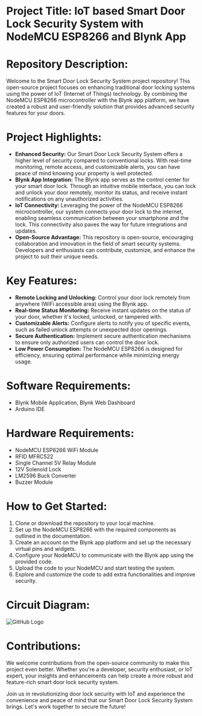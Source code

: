 # Project Title: IoT based Smart Door Lock Security System with NodeMCU ESP8266 and Blynk App

# Repository Description:
Welcome to the Smart Door Lock Security System project repository! This open-source project focuses on enhancing traditional door locking systems using the power of IoT (Internet of Things) technology. By combining the NodeMCU ESP8266 microcontroller with the Blynk app platform, we have created a robust and user-friendly solution that provides advanced security features for your doors.

# Project Highlights:
- **Enhanced Security:** Our Smart Door Lock Security System offers a higher level of security compared to conventional locks. With real-time monitoring, remote access, and customizable alerts, you can have peace of mind knowing your property is well protected.
- **Blynk App Integration:** The Blynk app serves as the control center for your smart door lock. Through an intuitive mobile interface, you can lock and unlock your door remotely, monitor its status, and receive instant notifications on any unauthorized activities.
-  **IoT Connectivity:** Leveraging the power of the NodeMCU ESP8266 microcontroller, our system connects your door lock to the internet, enabling seamless communication between your smartphone and the lock. This connectivity also paves the way for future integrations and updates.
-  **Open-Source Advantage:** This repository is open-source, encouraging collaboration and innovation in the field of smart security systems. Developers and enthusiasts can contribute, customize, and enhance the project to suit their unique needs.

# Key Features:
- **Remote Locking and Unlocking:** Control your door lock remotely from anywhere (WiFi accessible area) using the Blynk app.
- **Real-time Status Monitoring:** Receive instant updates on the status of your door, whether it's locked, unlocked, or tampered with.
- **Customizable Alerts:** Configure alerts to notify you of specific events, such as failed unlock attempts or unexpected door openings.
- **Secure Authentication:** Implement secure authentication mechanisms to ensure only authorized users can control the door lock.
- **Low Power Consumption:** The NodeMCU ESP8266 is designed for efficiency, ensuring optimal performance while minimizing energy usage.

# Software Requirements:
- Blynk Mobile Application, Blynk Web Dashboard
- Arduino IDE

# Hardware Requirements:
- NodeMCU ESP8266 WiFi Module
- RFID MFRC522
- Single Channel 5V Relay Module
- 12V Solenoid Lock
- LM2596 Buck Converter
- Buzzer Module
  
# How to Get Started:
1. Clone or download the repository to your local machine.
2. Set up the NodeMCU ESP8266 with the required components as outlined in the documentation.
3. Create an account on the Blynk app platform and set up the necessary virtual pins and widgets.
4. Configure your NodeMCU to communicate with the Blynk app using the provided code.
5. Upload the code to your NodeMCU and start testing the system.
6. Explore and customize the code to add extra functionalities and improve security.

# Circuit Diagram:
![GitHub Logo](https://github.com/YOUR_USERNAME/YOUR_REPO_NAME/raw/main/path/to/your/image.png)

# Contributions:
We welcome contributions from the open-source community to make this project even better. Whether you're a developer, security enthusiast, or IoT expert, your insights and enhancements can help create a more robust and feature-rich smart door lock security system.

Join us in revolutionizing door lock security with IoT and experience the convenience and peace of mind that our Smart Door Lock Security System brings. Let's work together to secure the future!
